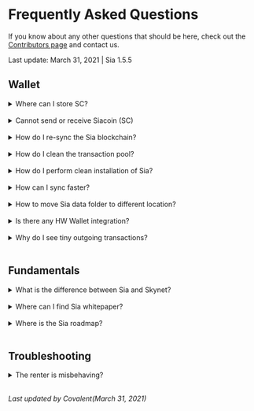 # Frequently Asked Questions
If you know about any other questions that should be here, check out the [Contributors page](/help/contributors/index.html) and contact us.

Last update: March 31, 2021 | Sia 1.5.5

## Wallet
<!-- storing sc -->
<details>
<summary>
Where can I store SC?
</summary>
We have a dedicated guide for that <a href="">here</a>.
</details>
<br>

<!-- issues sending and recieving -->
<details>
<summary>
    Cannot send or receive Siacoin (SC)
</summary>
Since there is no centralized server you can ask for current balance in the decentralized network like Sia, each user has their own copy of the blockchain that he must sync with and verify. This means your wallet can show and work only with results based on the data you already have and synced.

<b>If you cannot see incoming transaction</b> but it is visible in blockchain explorer like <a href="https://siastats.info">siastats</a>, it means the transaction is already yours, you are just not synced to the Sia blockchain. You are synced to wrong blockchain, which is common issue for returning users who missed the 2018 fork and launched version older than 1.3.7 before checking for update. That got you to a situation where you synced past the point of automatic resolution and are trying to sync blocks from incompatible blockchain, which new versions of Sia won’t accept. You will see correct balance once you re-sync to Sia blockchain. See <a href="">instructions</a> how to re-sync.

<b>If you sent transaction but it never arrived in the other wallet</b>, you also most likely cannot see it in the blockchain explorer like <a href="https://siastats.info">siastats</a>. If this is the case, you didn’t send Siacoin (SC). You are synced to wrong blockchain for same reason as explained above. Instead of SC you sent the coins on the legacy blockchain and that’s why other Sia users and exchanges cannot detect it. This transaction never happened on Sia network which means that once you re-sync, you will still find the coins in your wallet. You can follow these <a href="">instructions</a> to re-sync.

<b>If you cannot send a transaction</b> and it shows nothing after clicking the “Send” button, you are maybe trying to send full balance. Try it again but send 0.5 SC less. This is needed since the wallet is not counting transaction fees in the transaction. The fees are paid from the remaining SC inn your wallet so it is good idea to always leave some tiny amount (1 SC or less) instead of sending it all. If this doesn’t help, try <a href="">cleaning up your transaction pool</a>.

<blockquote>
You might want to know that Sia Foundation is going to work on Utreexo this year (2021), a feature that will dramatically reduce blockchain requirements, so you will be able to sync nearly instantly and without gigabytes of data. This will open way towards easy to use lite wallets and apps accessing Sia directly from a node running on any of your devices.
</blockquote>
</details>
<br>

<!-- resync -->
<details>
<summary>
How do I re-sync the Sia blockchain?
</summary>
If you find yourself on wrong blockchain (most commonly you notice because of wrong balance or any issue with sending/receiving coins), all you need to do is:

<blockquote>
Windows: %UserProfile%\AppData\Roaming\Sia-UI\sia\<br>
Linux: ~/.config/Sia-UI/sia/<br>
Mac: ~/Library/Application Support/Sia-UI/sia/<br>
</blockquote>

1. Open Sia Data Folder (either manually using location above or from the `About` section accessed by `i` button).
2. Make sure Sia is not running and then delete `consensus` and `transactionpool`.
3. Re-launch Sia and wait until you are 100% synced before trying to send anything. This is especially important if you have any recent missing transactions. They are at the end of blockchain and you won’t see them until nearly 100% synced.
</details>
<br>

<!-- clear the tpool -->
<details>
<summary>
How do I clean the transaction pool?
</summary>

<blockquote>
Windows: %UserProfile%\AppData\Roaming\Sia-UI\sia<br>
Linux: ~/.config/Sia-UI/sia/<br>
Mac: ~/Library/Application Support/Sia-UI/sia/<br>
</blockquote>

1. Open Sia Data Folder (either manually using location above or from the `About` section accessed by `i` button.
2. Make sure Sia is not running and then delete `transactionpool` folder.
3. Re-launch Sia and give it some time to rebuild it. It can take few minutes or a bit longer depending on if you whave SSD or HDD.
</details>
<br>

<!-- clean install -->
<details>
<summary>
How do I perform clean installation of Sia?
</summary>
<blockquote>
Windows: %UserProfile%\AppData\Roaming\Sia-UI\sia<br>
Linux: ~/.config/Sia-UI/sia/<br>
Mac: ~/Library/Application Support/Sia-UI/sia/<br>
</blockquote>

1. Open Sia Data Folder (either manually using location above or from the About section accessed by i button.
2. Make sure Sia is not running and then rename entire the sia folder to sia_backup for example.
3. Make sure you are running latest version. If not, update.
4. Re-launch Sia and wait until you are 100% synced before trying anything.
5. Load wallet from a seed (or create new wallet, depending on what you want). Once you are done, remember that in order to unlock the wallet you need to enter your seed again.
6. Give it some time. On some computers it can sometimes take up to an hour to display correct balance.

<blockquote>
Your 29-word seed is the default password and you need to enter it into password field after each recovery. You can change your password then but remember, the custom password is always just local one – protecting the wallet data in this specific computer.
<br>
If you lose your seed, your only chance to get it again is if you still have the wallet data and used a custom password. If you know it, you can unlock the wallet and let it display your seed again. However, it’s better to be careful and remember that seed is the only thing you will ever need for recovery.
</blockquote>
</details>
<br>

<!-- speed up syncing -->
<details>
<summary>
How can I sync faster?
</summary>
This is not recommended, since you rely on third party’s consensus, but if you don’t have SSD, you would wait up to a week just to get through the initial sync (further syncing will be fast) because you have several years of transactions to catch up.
<br>
In such case you can follow <a href="https://siastats.info/consensus">these instructions</a> to bootstrap consensus.
</details>
<br>

<!-- change sia data dir -->
<details>
<summary>
How to move Sia data folder to different location?
</summary>
<blockquote>
Windows: %UserProfile%\AppData\Roaming\Sia-UI\sia
Linux: ~/.config/Sia-UI/sia/
Mac: ~/Library/Application Support/Sia-UI/sia/
</blockquote>

This is useful when you need to move from HDD to SSD in order to make syncing faster.
<br>
1. Go to the folder above and copy entire `sia/` folder to a new location on your SSD
2. Launch Sia-UI, go to the settings and change the Sia Data folder location to the new one.
3. App will restart and if you did everything correctly, it will display the same stuff as before, but using new location. After that you can safely remove the original folder (only the `sia/` that you moved, do not delete anything else higher in the hierarchy) to save up some space.

<blockquote>
If it doesn’t work, check the location and make sure it is correct.
</blockquote>
</details>
<br>

<!-- hardware wallet integration -->
<details>
<summary>
Is there any HW Wallet integration?
</summary>
Yes, there is official one using `Ledger Nano S`, but we do not recommend to use it since it is for advanced users only.
<br>
Instead, we recommend you to check out the <a href="https://wallet.siacentral.com">Sia Central Lite wallet</a>. Works with any browser and allows you to use your `Ledger Nano S`. We see it as currently best possible experience for anyone looking to hold SC.

<blockquote>
If you want to do more, rent or host, you will need to run full node and download Sia-UI.
</blockquote>

Unfortunately, there is no support that developers could use to integrate it with other options as newer Ledger, Trezor and other HW Wallets.
</details>
<br>

<!-- tiny outgoing txn -->
<details>
<summary>
Why do I see tiny outgoing transactions?
</summary>
These are around 0.1 SC and usually appear when you had many incoming transactions, which is common when renting, hosting or mining. Sia-UI automatically consolidates these in order to make future transactions more efficient. It makes sense, using one output is much more efficient than using hundreds. There is nothing to be concerned about and no way to avoid it.
</details>
<br>

## Fundamentals
<!-- sia v skynet -->
<details>
<summary>
What is the difference between Sia and Skynet?
</summary>
Sia and Skynet are part of the same software, but with different goals.
<br>
<br>
You can see <b>Sia</b> as a `decentralized cloud storage layer`. Its complex solution that allows us to access data storage without any need for trust. It gives control back to user and individuals.
<br>
<br>
<b>Skynet</b> is different. It is a `censorship-resistant publishing platform`. It is like decentralized internet that fully utilizes everything that Sia makes possible and uses it as its storage layer. Since it is using the same tools, the data are stored on the same hosts, but in a different way that allows content pinning, easy sharing, even entire app/site hosting without need for server. And it also allows access to SkyDB, decentralized mutable database. Anything uploaded has own Skylink that you can share.
</details>
<br>

<!-- sia whitepaper -->
<details>
<summary>
Where can I find Sia whitepaper?
</summary>
You can find it right <a href="https://sia.tech/sia.pdf">here</a>. However, keep in mind that Sia did a lot of progress since invention and if you want to better understand how it works, check out our up to date guides like <a href="">Introduction to Sia</a>.
</details>
<br>

<!-- where is the roadmap -->
<details>
<summary>
Where is the Sia roadmap?
</summary>
After the establishment of Sia Foundation in January 2021, the place to go to view, discuss and propose new and planned features is the <a href="https://forum.sia.tech">Sia Forum</a>.
<br>
<br>
If you are interested in what’s planned for Skynet. Best places to watch are <a href="https://discord.com/invite/sia">Sia discord</a>, <a href="https://siasky.net>siasky</a> and of course our <a href="https://skynetwiki.tech>SkynetWiki</a>. We are going to work hard to always bring you the latest news and apps from Skynet.
</details>
<br>

## Troubleshooting
<!-- misbehaving renter -->
<details>
<summary>
The renter is misbehaving?
</summary>
If not maintained, the renter module can be quite a pain to deal with, and the most common issue is the allowance running out. So, when you create a renter node, you set an “allowance” that basically says, “renter, you can do whatever you want besides go over this allotted amount of money(in SC). Small issue with that though, the user generally doesn’t know the best number to put in here. Put the allowance too high, the renter node will frivolously spend and waste money on big contracts. Too low? The node will run out of funds and lock up. A good ballpark can to put in 3x the monthly price that is listed on <a href="https://siastats.info">Siastats</a>, but even that is a estimate and can become inaccurate within weeks due to the “marketplace” nature of Sia. So what are the side-effects of a mismanaged allowance?
<br><br>

<li>Downloads will cease to work properly
<li>Contract count will drop
<li>As it dwindles, siad will struggle with host churn as it trys to form contracts with cheaper and cheaper hosts.
<br><br>
Okay, so how do you diagnose this issue?

<blockquote>
I’m going to be using Sia-UI to show this example, but it’s applicable to the cli interface btw.
</blockquote>

So go to the “terminal” button:<br><br>
<img src="/static/assets/FAQ/image-1.png">

Then type in `siac renter -v`. You’ll get something that looks like this at the top of the long output:<br><br>
<img src="/static/assets/FAQ/image-1.png">

<br>
So let me break down the 3 main catigories:
<br><br>
<li>Spent funds
<li>Unspent funds-Allocated
<li>Unspent funds-Unallocated


<h3>Spent funds</h3>
Spent funds are funds that have already been signed off in the payment channel with the host(see <a href="">renting</a>). These are funds that have been spent and the host now effectively has, assuming they can provide a storage proof in the proof window.

<h3>Unspent funds-Allocated</h3>
These funds are funds that have been locked into a contract and have been not been spent yet. These are put here because you needs funds to use on the fly when adding more storage or paying for download bandwidth. But if these aren’t ever spent, they will get returned at the end of the contract period.

<h3>Unspent funds-Unallocated</h3>
This is where the issues mostly arise. If this section goes unfunded, new contracts cannot be formed and heavily used contracts cannot be refilled. This causes a myriad of issues with the renter so make sure to keep the unallocated category topped off by routinely checking it and upping the allowance as need be.

One more thing to keep in mind is that it may say that you have “700 H” or whatever, but H means hasting which is actually 1e-24 SC. To learn more about how the token works and the different denominations, look <a href="">here</a>.
</details>&nbsp;

*Last updated by Covalent(March 31, 2021)*
